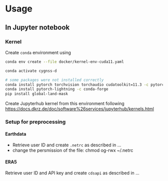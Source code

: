 # Usage

## In Jupyter notebook

### Kernel

Create `conda` environment using

```bash
conda env create --file docker/kernel-env-cuda11.yaml

conda activate cygnss-d

# some packages were not installed correctly
conda install pytorch torchvision torchaudio cudatoolkit=11.3 -c pytorch
conda install pytorch-lightning -c conda-forge
pip install global-land-mask
```
Create Jupyterhub kernel from this environment following https://docs.dkrz.de/doc/software%26services/jupyterhub/kernels.html

### Setup for preprocessing

#### Earthdata

- Retrieve user ID and create `.netrc` as described in ...
- change the persmission of the file: chmod og-rwx ~/.netrc

#### ERA5

Retrieve user ID and API key and create `cdsapi` as described in ...

